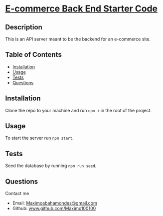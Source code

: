 # [E-commerce Back End Starter Code](https://www.youtube.com/watch?v=mL7jRmQ3A1g&feature=youtu.be)

## Description 

This is an API server meant to be the backend for an e-commerce site.

## Table of Contents

- [Installation](#installation)
- [Usage](#usage)
- [Tests](#tests)
- [Questions](#questions)

## Installation

Clone the repo to your machine and run `npm i` in the root of the project.

## Usage 

To start the server run `npm start`.

## Tests

Seed the database by running `npm run seed`.

## Questions

Contact me

* Email: Maximoabahamondes@gmail.com
* Github: www.github.com/Maximo100100

